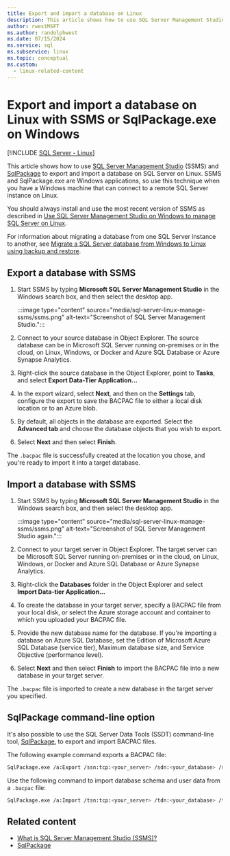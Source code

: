 ```yaml
---
title: Export and import a database on Linux
description: This article shows how to use SQL Server Management Studio and SqlPackage.exe to export and import a database on SQL Server on Linux.
author: rwestMSFT
ms.author: randolphwest
ms.date: 07/15/2024
ms.service: sql
ms.subservice: linux
ms.topic: conceptual
ms.custom:
  - linux-related-content
---
```

# Export and import a database on Linux with SSMS or SqlPackage.exe on Windows

[!INCLUDE [SQL Server - Linux](../includes/applies-to-version/sql-linux.md)]

This article shows how to use [SQL Server Management Studio](../ssms/download-sql-server-management-studio-ssms.md) (SSMS) and [SqlPackage](../tools/sqlpackage/sqlpackage.md) to export and import a database on SQL Server on Linux. SSMS and SqlPackage.exe are Windows applications, so use this technique when you have a Windows machine that can connect to a remote SQL Server instance on Linux.

You should always install and use the most recent version of SSMS as described in [Use SQL Server Management Studio on Windows to manage SQL Server on Linux](sql-server-linux-manage-ssms.md).

For information about migrating a database from one SQL Server instance to another, see [Migrate a SQL Server database from Windows to Linux using backup and restore](sql-server-linux-migrate-restore-database.md).

## Export a database with SSMS

1. Start SSMS by typing **Microsoft SQL Server Management Studio** in the Windows search box, and then select the desktop app.

   :::image type="content" source="media/sql-server-linux-manage-ssms/ssms.png" alt-text="Screenshot of SQL Server Management Studio.":::

1. Connect to your source database in Object Explorer. The source database can be in Microsoft SQL Server running on-premises or in the cloud, on Linux, Windows, or Docker and Azure SQL Database or Azure Synapse Analytics.

1. Right-click the source database in the Object Explorer, point to **Tasks**, and select **Export Data-Tier Application...**

1. In the export wizard, select **Next**, and then on the **Settings** tab, configure the export to save the BACPAC file to either a local disk location or to an Azure blob.

1. By default, all objects in the database are exported. Select the **Advanced tab** and choose the database objects that you wish to export.

1. Select **Next** and then select **Finish**.

The `.bacpac` file is successfully created at the location you chose, and you're ready to import it into a target database.

## Import a database with SSMS

1. Start SSMS by typing **Microsoft SQL Server Management Studio** in the Windows search box, and then select the desktop app.

   :::image type="content" source="media/sql-server-linux-manage-ssms/ssms.png" alt-text="Screenshot of SQL Server Management Studio again.":::

1. Connect to your target server in Object Explorer. The target server can be Microsoft SQL Server running on-premises or in the cloud, on Linux, Windows, or Docker and Azure SQL Database or Azure Synapse Analytics.

1. Right-click the **Databases** folder in the Object Explorer and select **Import Data-tier Application...**

1. To create the database in your target server, specify a BACPAC file from your local disk, or select the Azure storage account and container to which you uploaded your BACPAC file.

1. Provide the new database name for the database. If you're importing a database on Azure SQL Database, set the Edition of Microsoft Azure SQL Database (service tier), Maximum database size, and Service Objective (performance level).

1. Select **Next** and then select **Finish** to import the BACPAC file into a new database in your target server.

The `.bacpac` file is imported to create a new database in the target server you specified.

## <a id="sqlpackage"></a> SqlPackage command-line option

It's also possible to use the SQL Server Data Tools (SSDT) command-line tool, [SqlPackage](../tools/sqlpackage/sqlpackage.md), to export and import BACPAC files.

The following example command exports a BACPAC file:

```bash
SqlPackage.exe /a:Export /ssn:tcp:<your_server> /sdn:<your_database> /su:<username> /sp:<password> /tf:<path_to_bacpac>
```

Use the following command to import database schema and user data from a `.bacpac` file:

```bash
SqlPackage.exe /a:Import /tsn:tcp:<your_server> /tdn:<your_database> /tu:<username> /tp:<password> /sf:<path_to_bacpac>
```

## Related content

- [What is SQL Server Management Studio (SSMS)?](../ssms/sql-server-management-studio-ssms.md)
- [SqlPackage](../tools/sqlpackage/sqlpackage.md)
